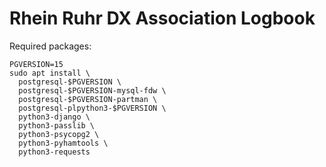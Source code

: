 Rhein Ruhr DX Association Logbook
=================================

Required packages:

```
PGVERSION=15
sudo apt install \
  postgresql-$PGVERSION \
  postgresql-$PGVERSION-mysql-fdw \
  postgresql-$PGVERSION-partman \
  postgresql-plpython3-$PGVERSION \
  python3-django \
  python3-passlib \
  python3-psycopg2 \
  python3-pyhamtools \
  python3-requests
```
